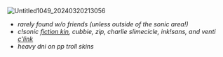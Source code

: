 ![Untitled1049_20240320213056](https://github.com/HINDERINGPEST/HINDERINGPEST/assets/139255072/b0a9f969-5a4d-4eaf-891e-86177c30ecf0)

- _rarely found w/o friends (unless outside of the sonic area!)_
- _c!sonic [fiction kin]([https://otherkin.fandom.com/wiki/Fictionkin), cubbie, zip, charlie slimecicle, ink!sans, and venti [c'link](https://fkin.carrd.co/#two)_
- _heavy dni on pp troll skins_
